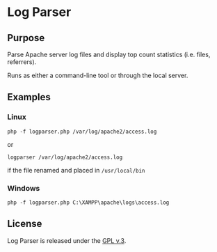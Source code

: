 
# Log Parser


## Purpose

Parse Apache server log files and display top count statistics (i.e. files, referrers).

Runs as either a command-line tool or through the local server.


## Examples

### Linux

`php -f logparser.php /var/log/apache2/access.log`

or

`logparser /var/log/apache2/access.log`

if the file renamed and placed in `/usr/local/bin`


### Windows

`php -f logparser.php C:\XAMPP\apache\logs\access.log`


## License

Log Parser is released under the [GPL v.3](https://www.gnu.org/licenses/gpl-3.0.html).
